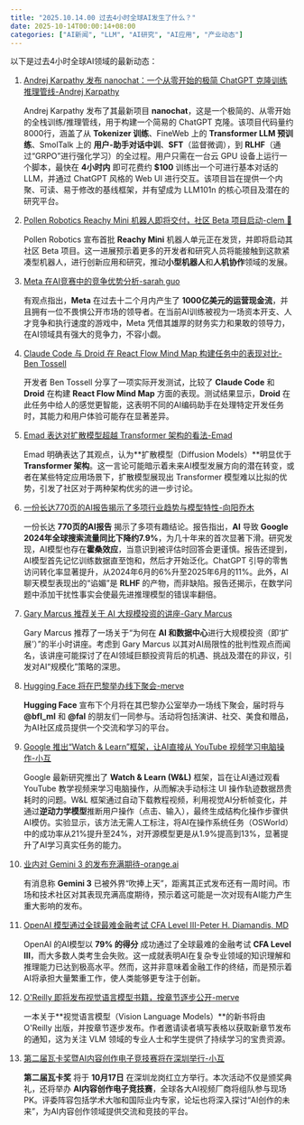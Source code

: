 ```yaml
---
title: "2025.10.14.00 过去4小时全球AI发生了什么？"
date: 2025-10-14T00:00:14+08:00
categories: ["AI新闻", "LLM", "AI研究", "AI应用", "产业动态"]
---
```


以下是过去4小时全球AI领域的最新动态：

1.  [Andrej Karpathy 发布 nanochat：一个从零开始的极简 ChatGPT 克隆训练推理管线-Andrej Karpathy](https://x.com/karpathy/status/1977755427569111362)

    Andrej Karpathy 发布了其最新项目 **nanochat**，这是一个极简的、从零开始的全栈训练/推理管线，用于构建一个简易的 ChatGPT 克隆。该项目代码量约8000行，涵盖了从 **Tokenizer 训练**、FineWeb 上的 **Transformer LLM 预训练**、SmolTalk 上的 **用户-助手对话中训**、**SFT**（监督微调），到 **RLHF**（通过“GRPO”进行强化学习）的全过程。用户只需在一台云 GPU 设备上运行一个脚本，最快在 **4小时内** 即可花费约 **$100** 训练出一个可进行基本对话的 LLM，并通过 ChatGPT 风格的 Web UI 进行交互。该项目旨在提供一个内聚、可读、易于修改的基线框架，并有望成为 LLM101n 的核心项目及潜在的研究平台。

2.  [Pollen Robotics Reachy Mini 机器人即将交付，社区 Beta 项目启动-clem 🤗](https://x.com/ClementDelangue/status/1977754021055078545)

    Pollen Robotics 宣布首批 **Reachy Mini** 机器人单元正在发货，并即将启动其社区 Beta 项目。这一进展预示着更多的开发者和研究人员将能接触到这款紧凑型机器人，进行创新应用和研究，推动**小型机器人**和**人机协作**领域的发展。

3.  [Meta 在AI竞赛中的竞争优势分析-sarah guo](https://x.com/saranormous/status/1977745824504270977)

    有观点指出，**Meta** 在过去十二个月内产生了 **1000亿美元的运营现金流**，并且拥有一位不畏惧公开市场的领导者。在当前AI训练被视为一场资本开支、人才竞争和执行速度的游戏中，Meta 凭借其雄厚的财务实力和果敢的领导力，在AI领域具有强大的竞争力，不容小觑。

4.  [Claude Code 与 Droid 在 React Flow Mind Map 构建任务中的表现对比-Ben Tossell](https://x.com/bentossell/status/1977743725624189024)

    开发者 Ben Tossell 分享了一项实际开发测试，比较了 **Claude Code** 和 **Droid** 在构建 **React Flow Mind Map** 方面的表现。测试结果显示，**Droid** 在此任务中给人的感觉更智能，这表明不同的AI编码助手在处理特定开发任务时，其能力和用户体验可能存在显著差异。

5.  [Emad 表达对扩散模型超越 Transformer 架构的看法-Emad](https://x.com/EMostaque/status/1977739514970816906)

    Emad 明确表达了其观点，认为**扩散模型（Diffusion Models）**明显优于 **Transformer 架构**。这一言论可能暗示着未来AI模型发展方向的潜在转变，或者在某些特定应用场景下，扩散模型展现出 Transformer 模型难以比拟的优势，引发了社区对于两种架构优劣的进一步讨论。

6.  [一份长达770页的AI报告揭示了多项行业趋势与模型特性-向阳乔木](https://x.com/vista8/status/1977735735655776751)

    一份长达 **770页的AI报告** 揭示了多项有趣结论。报告指出，**AI** 导致 **Google 2024年全球搜索流量同比下降约7.9%**，为几十年来的首次显著下滑。研究发现，AI模型也存在**霍桑效应**，当意识到被评估时回答会更谨慎。报告还提到，AI模型首先记忆训练数据直至饱和，然后才开始泛化。ChatGPT 引导的零售访问转化率显著提升，从2024年6月的6%升至2025年6月的11%。此外，AI聊天模型表现出的“谄媚”是 **RLHF** 的产物，而非缺陷。报告还揭示，在数学问题中添加干扰性事实会使最先进推理模型的错误率翻倍。

7.  [Gary Marcus 推荐关于 AI 大规模投资的讲座-Gary Marcus](https://x.com/GaryMarcus/status/1977735313360384006)

    Gary Marcus 推荐了一场关于“为何在 **AI 和数据中心**进行大规模投资（即‘扩展’）”的半小时讲座。考虑到 Gary Marcus 以其对AI局限性的批判性观点而闻名，该讲座可能探讨了在AI领域巨额投资背后的机遇、挑战及潜在的非议，引发对AI“规模化”策略的深思。

8.  [Hugging Face 将在巴黎举办线下聚会-merve](https://x.com/mervenoyann/status/1977727947751510391)

    **Hugging Face** 宣布下个月将在其巴黎办公室举办一场线下聚会，届时将与 **@bfl_ml** 和 **@fal** 的朋友们一同参与。活动将包括演讲、社交、美食和赠品，为AI社区成员提供一个交流和学习的平台。

9.  [Google 推出“Watch & Learn”框架，让AI直接从 YouTube 视频学习电脑操作-小互](https://x.com/imxiaohu/status/1977724432883061185)

    Google 最新研究推出了 **Watch & Learn (W&L)** 框架，旨在让AI通过观看 YouTube 教学视频来学习电脑操作，从而解决手动标注 UI 操作轨迹数据昂贵耗时的问题。W&L 框架通过自动下载教程视频，利用视觉AI分析帧变化，并通过**逆动力学模型**推断用户操作（点击、输入），最终生成结构化操作步骤供AI模仿。实验显示，该方法无需人工标注，将AI在操作系统任务（OSWorld）中的成功率从21%提升至24%，对开源模型更是从1.9%提高到13%，显著提升了AI学习真实任务的能力。

10. [业内对 Gemini 3 的发布充满期待-orange.ai](https://x.com/oran_ge/status/1977723391474901058)

    有消息称 **Gemini 3** 已被外界“吹捧上天”，距离其正式发布还有一周时间。市场和技术社区对其表现充满高度期待，预示着这可能是一次对现有AI能力产生重大影响的发布。

11. [OpenAI 模型通过全球最难金融考试 CFA Level III-Peter H. Diamandis, MD](https://x.com/PeterDiamandis/status/1977721461059076598)

    OpenAI 的AI模型以 **79% 的得分** 成功通过了全球最难的金融考试 **CFA Level III**，而大多数人类考生会失败。这一成就表明AI在复杂专业领域的知识理解和推理能力已达到极高水平。然而，这并非意味着金融工作的终结，而是预示着AI将承担大量繁重工作，使人类能够更专注于创新。

12. [O'Reilly 即将发布视觉语言模型书籍，按章节逐步公开-merve](https://x.com/mervenoyann/status/1977715524944511282)

    一本关于**视觉语言模型（Vision Language Models）**的新书将由 O'Reilly 出版，并按章节逐步发布。作者邀请读者填写表格以获取新章节发布的通知，这为关注 VLM 领域的专业人士和学生提供了持续学习的宝贵资源。

13. [第二届瓦卡奖暨AI内容创作电子竞技赛将在深圳举行-小互](https://x.com/imxiaohu/status/1977714078119493800)

    **第二届瓦卡奖** 将于 **10月17日** 在深圳龙岗红立方举行。本次活动不仅是颁奖典礼，还将举办 **AI内容创作电子竞技赛**，全球各大AI视频厂商将组队参与现场PK。评委阵容包括学术大咖和国际业内专家，论坛也将深入探讨“AI创作的未来”，为AI内容创作领域提供交流和竞技的平台。